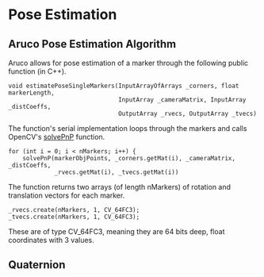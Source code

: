 # Pose Estimation
## Aruco Pose Estimation Algorithm
Aruco allows for pose estimation of a marker through the following public function (in C++).
```
void estimatePoseSingleMarkers(InputArrayOfArrays _corners, float markerLength,
                               InputArray _cameraMatrix, InputArray _distCoeffs,
                               OutputArray _rvecs, OutputArray _tvecs)
```
The function's serial implementation loops through the markers and calls OpenCV's [solvePnP](http://docs.opencv.org/3.0-beta/modules/calib3d/doc/camera_calibration_and_3d_reconstruction.html#solvepnp) function.
```
for (int i = 0; i < nMarkers; i++) {
    solvePnP(markerObjPoints, _corners.getMat(i), _cameraMatrix, _distCoeffs,
             _rvecs.getMat(i), _tvecs.getMat(i))
```
The function returns two arrays (of length nMarkers) of rotation and translation vectors for each marker.
```
_rvecs.create(nMarkers, 1, CV_64FC3);
_tvecs.create(nMarkers, 1, CV_64FC3);
```
These are of type CV_64FC3, meaning they are 64 bits deep, float coordinates with 3 values.

## Quaternion

